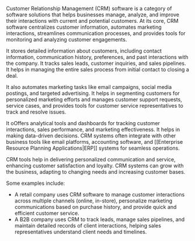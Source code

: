 Customer Relationship Management (CRM) software is a category of software solutions that helps businesses manage, analyze, and improve their interactions with current and potential customers. At its core, CRM software centralizes customer information, automates marketing interactions, streamlines communication processes, and provides tools for monitoring and analyzing customer engagements.

It stores detailed information about customers, including contact information, communication history, preferences, and past interactions with the company. It tracks sales leads, customer inquiries, and sales pipelines. It helps in managing the entire sales process from initial contact to closing a deal.

It also automates marketing tasks like email campaigns, social media postings, and targeted advertising. It helps in segmenting customers for personalized marketing efforts and manages customer support requests, service cases, and provides tools for customer service representatives to track and resolve issues.

It oOffers analytical tools and dashboards for tracking customer interactions, sales performance, and marketing effectiveness. It helps in making data-driven decisions. CRM systems often integrate with other business tools like email platforms, accounting software, and [[Enterprise Resource Planning Applications|ERP]] systems for seamless operations.

CRM tools help in delivering personalized communication and service, enhancing customer satisfaction and loyalty. CRM systems can grow with the business, adapting to changing needs and increasing customer bases.

Some examples include:

- A retail company uses CRM software to manage customer interactions across multiple channels (online, in-store), personalize marketing communications based on purchase history, and provide quick and efficient customer service.
- A B2B company uses CRM to track leads, manage sales pipelines, and maintain detailed records of client interactions, helping sales representatives understand client needs and timelines.
